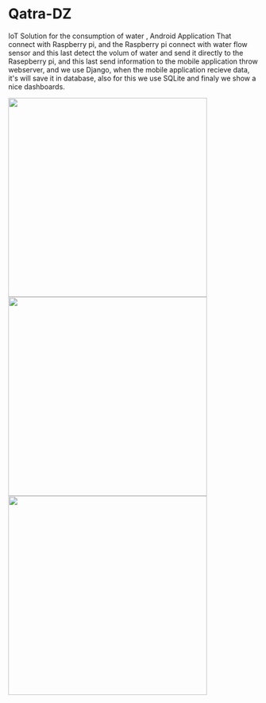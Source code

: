 # Qatra-DZ
IoT Solution for the consumption of water , Android Application That connect with Raspberry pi, and the Raspberry pi connect with water flow sensor and this last detect the volum of water and send it directly to the Rasepberry pi, and this last send information to the mobile application throw webserver, and we use Django, when the mobile application recieve data, it's will save it in database, also for this we use SQLite and finaly we show a nice dashboards.

<img src="https://github.com/alitarfa/Qatra-DZ/blob/master/Screenshot_20180630-215022.png"  height=400/>
<img src="https://github.com/alitarfa/Qatra-DZ/blob/master/Screenshot_20180630-215031.png"  height=400/>
<img src="https://github.com/alitarfa/Qatra-DZ/blob/master/Screenshot_20180630-215047.png"  height=400/>
